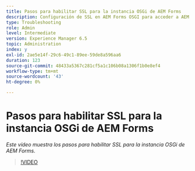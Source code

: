 ```yaml
---
title: Pasos para habilitar SSL para la instancia OSGi de AEM Forms
description: Configuración de SSL en AEM Forms OSGI para acceder a AEM a través de HTTPS
type: Troubleshooting
role: Admin
level: Intermediate
version: Experience Manager 6.5
topic: Administration
index: y
exl-id: 2ae5e14f-29c6-49c1-89ee-59de8a596aa6
duration: 123
source-git-commit: 48433a5367c281cf5a1c106b08a1306f1b0e8ef4
workflow-type: tm+mt
source-wordcount: '43'
ht-degree: 0%

---
```


# Pasos para habilitar SSL para la instancia OSGi de AEM Forms

*Este vídeo muestra los pasos para habilitar SSL para la instancia OSGi de AEM Forms.*

>[!VIDEO](https://video.tv.adobe.com/v/3418370?quality=12&learn=on&captions=spa)
